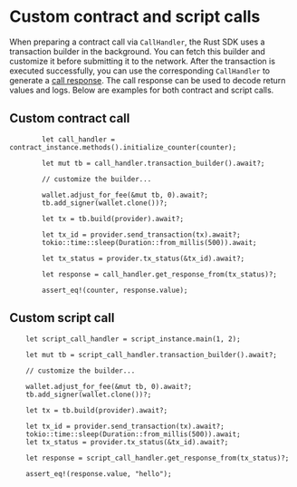 # Custom contract and script calls

When preparing a contract call via `CallHandler`, the Rust SDK uses a transaction builder in the background. You can fetch this builder and customize it before submitting it to the network. After the transaction is executed successfully, you can use the corresponding `CallHandler` to generate a [call response](../calling-contracts/call-response.md). The call response can be used to decode return values and logs. Below are examples for both contract and script calls.

## Custom contract call

```rust,ignore
        let call_handler = contract_instance.methods().initialize_counter(counter);

        let mut tb = call_handler.transaction_builder().await?;

        // customize the builder...

        wallet.adjust_for_fee(&mut tb, 0).await?;
        tb.add_signer(wallet.clone())?;

        let tx = tb.build(provider).await?;

        let tx_id = provider.send_transaction(tx).await?;
        tokio::time::sleep(Duration::from_millis(500)).await;

        let tx_status = provider.tx_status(&tx_id).await?;

        let response = call_handler.get_response_from(tx_status)?;

        assert_eq!(counter, response.value);
```

## Custom script call

```rust,ignore
    let script_call_handler = script_instance.main(1, 2);

    let mut tb = script_call_handler.transaction_builder().await?;

    // customize the builder...

    wallet.adjust_for_fee(&mut tb, 0).await?;
    tb.add_signer(wallet.clone())?;

    let tx = tb.build(provider).await?;

    let tx_id = provider.send_transaction(tx).await?;
    tokio::time::sleep(Duration::from_millis(500)).await;
    let tx_status = provider.tx_status(&tx_id).await?;

    let response = script_call_handler.get_response_from(tx_status)?;

    assert_eq!(response.value, "hello");
```
